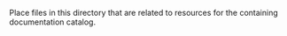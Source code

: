 Place files in this directory that are related to resources for the containing documentation catalog.
